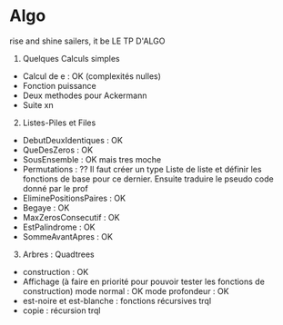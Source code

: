 # Algo
rise and shine sailers, it be LE TP D'ALGO

1. Quelques Calculs simples
  - Calcul de e : OK (complexités nulles)
  - Fonction puissance
  - Deux methodes pour Ackermann
  - Suite xn
	
2. Listes-Piles et Files
  - DebutDeuxIdentiques : OK
  - QueDesZeros : OK
  - SousEnsemble : OK mais tres moche
  - Permutations : ?? Il faut créer un type Liste de liste et définir les fonctions de base pour ce dernier. Ensuite traduire le pseudo code donné par le prof
  - EliminePositionsPaires : OK
  - Begaye : OK
  - MaxZerosConsecutif : OK
  - EstPalindrome : OK
  - SommeAvantApres : OK
  
3. Arbres : Quadtrees
  - construction : OK
  - Affichage (à faire en priorité pour pouvoir tester les fonctions de construction)
  	mode normal : OK
	mode profondeur : OK
  - est-noire et est-blanche : fonctions récursives trql
  - copie : récursion trql

